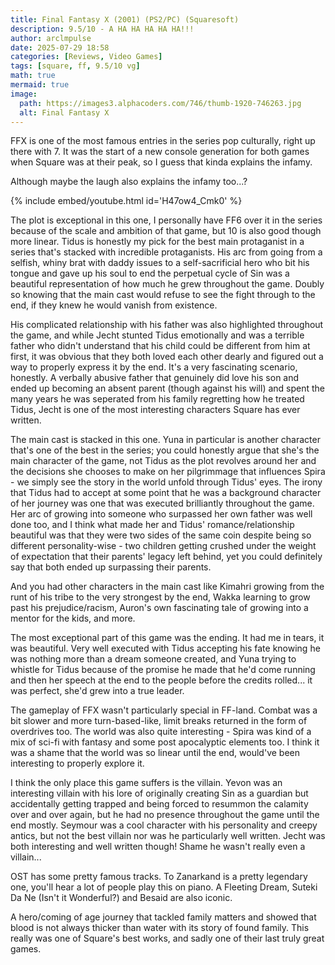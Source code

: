 ```yaml
---
title: Final Fantasy X (2001) (PS2/PC) (Squaresoft)
description: 9.5/10 - A HA HA HA HA HA!!!
author: arclmpulse
date: 2025-07-29 18:58
categories: [Reviews, Video Games]
tags: [square, ff, 9.5/10 vg]
math: true
mermaid: true
image:
  path: https://images3.alphacoders.com/746/thumb-1920-746263.jpg
  alt: Final Fantasy X
---
```


FFX is one of the most famous entries in the series pop culturally, right up there with 7. It was the start of a new console generation for both games when Square was at their peak, so I guess that kinda explains the infamy.

Although maybe the laugh also explains the infamy too...?

{% include embed/youtube.html id='H47ow4_Cmk0' %}

The plot is exceptional in this one, I personally have FF6 over it in the series because of the scale and ambition of that game, but 10 is also good though more linear. Tidus is honestly my pick for the best main protaganist in a series that's stacked with incredible protaganists. His arc from going from a selfish, whiny brat with daddy issues to a self-sacrificial hero who bit his tongue and gave up his soul to end the perpetual cycle of Sin was a beautiful representation of how much he grew throughout the game. Doubly so knowing that the main cast would refuse to see the fight through to the end, if they knew he would vanish from existence.

His complicated relationship with his father was also highlighted throughout the game, and while Jecht stunted Tidus emotionally and was a terrible father who didn't understand that his child could be different from him at first, it was obvious that they both loved each other dearly and figured out a way to properly express it by the end. It's a very fascinating scenario, honestly. A verbally abusive father that genuinely did love his son and ended up becoming an absent parent (though against his will) and spent the many years he was seperated from his family regretting how he treated Tidus, Jecht is one of the most interesting characters Square has ever written.

The main cast is stacked in this one. Yuna in particular is another character that's one of the best in the series; you could honestly argue that she's the main character of the game, not Tidus as the plot revolves around her and the decisions she chooses to make on her pilgrimmage that influences Spira - we simply see the story in the world unfold through Tidus' eyes. The irony that Tidus had to accept at some point that he was a background character of her journey was one that was executed brilliantly throughout the game. Her arc of growing into someone who surpassed her own father was well done too, and I think what made her and Tidus' romance/relationship beautiful was that they were two sides of the same coin despite being so different personality-wise - two children getting crushed under the weight of expectation that their parents' legacy left behind, yet you could definitely say that both ended up surpassing their parents.

And you had other characters in the main cast like Kimahri growing from the runt of his tribe to the very strongest by the end, Wakka learning to grow past his prejudice/racism, Auron's own fascinating tale of growing into a mentor for the kids, and more.

The most exceptional part of this game was the ending. It had me in tears, it was beautiful. Very well executed with Tidus accepting his fate knowing he was nothing more than a dream someone created, and Yuna trying to whistle for Tidus because of the promise he made that he'd come running and then her speech at the end to the people before the credits rolled... it was perfect, she'd grew into a true leader.

The gameplay of FFX wasn't particularly special in FF-land. Combat was a bit slower and more turn-based-like, limit breaks returned in the form of overdrives too. The world was also quite interesting - Spira was kind of a mix of sci-fi with fantasy and some post apocalyptic elements too. I think it was a shame that the world was so linear until the end, would've been interesting to properly explore it.

I think the only place this game suffers is the villain. Yevon was an interesting villain with his lore of originally creating Sin as a guardian but accidentally getting trapped and being forced to resummon the calamity over and over again, but he had no presence throughout the game until the end mostly. Seymour was a cool character with his personality and creepy antics, but not the best villain nor was he particularly well written. Jecht was both interesting and well written though! Shame he wasn't really even a villain...

OST has some pretty famous tracks. To Zanarkand is a pretty legendary one, you'll hear a lot of people play this on piano. A Fleeting Dream, Suteki Da Ne (Isn't it Wonderful?) and Besaid are also iconic.

A hero/coming of age journey that tackled family matters and showed that blood is not always thicker than water with its story of found family. This really was one of Square's best works, and sadly one of their last truly great games.
